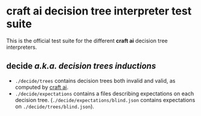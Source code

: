 # **craft ai** decision tree interpreter test suite #

This is the official test suite for the different **craft ai** decision tree interpreters.

## decide _a.k.a. decision trees inductions_ ##

- `./decide/trees` contains decision trees both invalid and valid, as computed by [craft ai](http://craft.ai).
- `./decide/expectations` contains a files describing expectations on each decision tree. (`./decide/expectations/blind.json` contains expectations on `./decide/trees/blind.json`).
